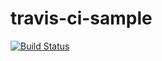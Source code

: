 # travis-ci-sample

[![Build Status](https://travis-ci.com/rwfazul/travis-ci-sample.svg?branch=master)](https://travis-ci.com/rwfazul/travis-ci-sample)
